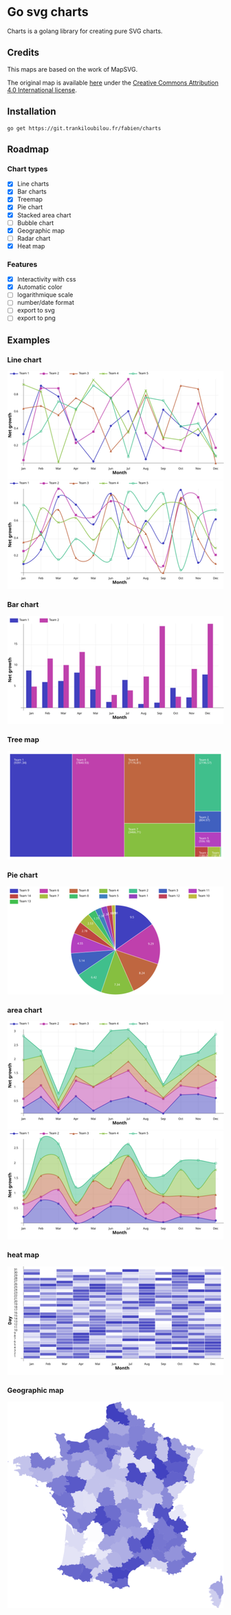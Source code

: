 # Go svg charts

Charts is a golang library for creating pure SVG charts.

## Credits

This maps are based on the work of MapSVG.

The original map is available [here](https://mapsvg.com/maps/austria) under the [Creative Commons Attribution 4.0 International license](https://creativecommons.org/licenses/by/4.0/).

## Installation

```
go get https://git.trankiloubilou.fr/fabien/charts
```

## Roadmap

### Chart types

- [x] Line charts
- [x] Bar charts
- [x] Treemap
- [x] Pie chart
- [x] Stacked area chart
- [ ] Bubble chart
- [x] Geographic map
- [ ] Radar chart
- [x] Heat map

### Features

- [x] Interactivity with css
- [x] Automatic color
- [ ] logarithmique scale
- [ ] number/date format
- [ ] export to svg
- [ ] export to png

## Examples
### Line chart
![line chart](https://raw.githubusercontent.com/fabienmasson/go-svg-charts/main/examples/linechart.svg)
![line chart](https://raw.githubusercontent.com/fabienmasson/go-svg-charts/main/examples/linechartbezier.svg)
### Bar chart
![bar chart](https://raw.githubusercontent.com/fabienmasson/go-svg-charts/main/examples/barchart.svg)
### Tree map
![treemap](https://raw.githubusercontent.com/fabienmasson/go-svg-charts/main/examples/treemapchart.svg)
### Pie chart
![pie chart](https://raw.githubusercontent.com/fabienmasson/go-svg-charts/main/examples/piechart.svg)
### area chart
![pie chart](https://raw.githubusercontent.com/fabienmasson/go-svg-charts/main/examples/areachart.svg)
![pie chart bezier](https://raw.githubusercontent.com/fabienmasson/go-svg-charts/main/examples/areachartbezier.svg)
### heat map
![Heat map](https://raw.githubusercontent.com/fabienmasson/go-svg-charts/main/examples/heatmap.svg)
### Geographic map
![Geo map](https://raw.githubusercontent.com/fabienmasson/go-svg-charts/main/examples/geomap.svg)


